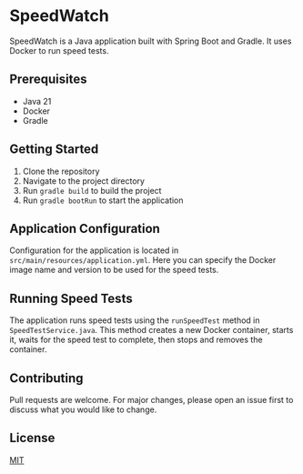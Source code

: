 # SpeedWatch

SpeedWatch is a Java application built with Spring Boot and Gradle. It uses Docker to run speed tests.

## Prerequisites

- Java 21
- Docker
- Gradle

## Getting Started

1. Clone the repository
2. Navigate to the project directory
3. Run `gradle build` to build the project
4. Run `gradle bootRun` to start the application

## Application Configuration

Configuration for the application is located in `src/main/resources/application.yml`. Here you can specify the Docker image name and version to be used for the speed tests.

## Running Speed Tests

The application runs speed tests using the `runSpeedTest` method in `SpeedTestService.java`. This method creates a new Docker container, starts it, waits for the speed test to complete, then stops and removes the container.

## Contributing

Pull requests are welcome. For major changes, please open an issue first to discuss what you would like to change.

## License

[MIT](https://choosealicense.com/licenses/mit/)